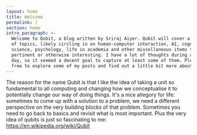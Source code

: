```yaml
---
layout: home
title: Welcome
permalink: /
section: home
intro_paragraph: >-
  Welcome to Qubit, a blog written by Sriraj Aiyer. Qubit will cover a variety
  of topics, likely circling in on human-computer interaction, AI, cognitive
  science, psychology, life in academia and other miscellaneous items that seem
  pertinent or otherwise interesting. I have a lot of thoughts during any given
  day, so it seemed a decent goal to capture at least some of them. Please feel
  free to explore some of my posts and find out a little bit more about me!
---
```

The reason for the name Qubit is that I like the idea of taking a unit so fundamental to all computing and changing how we conceptualise it to potentially change our way of doing things. It's a nice allegory for life: sometimes to come up with a solution to a problem, we need a different perspective on the very building blocks of that problem. Sometimes you need to go back to basics and revisit what is most important. Plus the very idea of qubits is just so fascinating to me: <https://en.wikipedia.org/wiki/Qubit>
